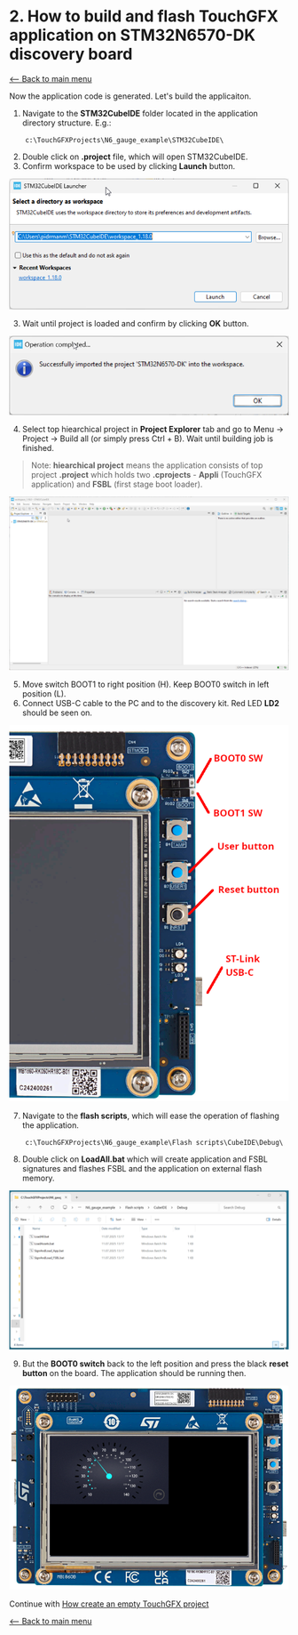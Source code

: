 # 2. How to build and flash TouchGFX application on STM32N6570-DK discovery board
[<-- Back to main menu](README.md)

Now the application code is generated. Let's build the applicaiton.

1. Navigate to the **STM32CubeIDE** folder located in the application directory structure. E.g.:

```
    c:\TouchGFXProjects\N6_gauge_example\STM32CubeIDE\
```
2. Double click on **.project** file, which will open STM32CubeIDE.
3. Confirm workspace to be used by clicking **Launch** button.

![](imgs/stm32cubeide_01.png)

3. Wait until project is loaded and confirm by clicking **OK** button.

![](imgs/stm32cubeide_02.png)

4. Select top hiearchical project in **Project Explorer** tab and go to Menu -> Project -> Build all (or simply press Ctrl + B). Wait until building job is finished.
> Note: **hiearchical project** means the application consists of top project **.project** which holds two **.cprojects** - **Appli** (TouchGFX application) and **FSBL** (first stage boot loader).

![](imgs/stm32cubeide_03.gif)

5. Move switch BOOT1 to right position (H). Keep BOOT0 switch in left position (L).
6. Connect USB-C cable to the PC and to the discovery kit. Red LED **LD2** should be seen on.

![](imgs/Board.png)

7. Navigate to the **flash scripts**, which will ease the operation of flashing the application.

```
    c:\TouchGFXProjects\N6_gauge_example\Flash scripts\CubeIDE\Debug\
```

8. Double click on **LoadAll.bat** which will create application and FSBL signatures and flashes FSBL and the application on external flash memory.

![](imgs/flashing.gif)

9. But the **BOOT0 switch** back to the left position and press the black **reset button** on the board. The application should be running then.

![](imgs/apprunning.png)

Continue with [How create an empty TouchGFX project](03%20How%20to%20create%20an%20empty%20TouchGFX%20project.md)

[<-- Back to main menu](README.md)